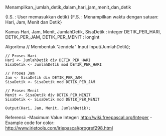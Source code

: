 Menampilkan_jumlah_detik_dalam_hari_jam_menit_dan_detik

{I.S. : User memasukkan detik}
{F.S. : Menampilkan waktu dengan satuan: Hari, Jam, Menit dan Detik}

Kamus
	Hari, Jam, Menit, JumlahDetik, SisaDetik : integer
	DETIK_PER_HARI, DETIK_PER_JAM, DETIK_PER_MENIT : longint

Algoritma
	// Membentuk "Jendela" Input
	Input(JumlahDetik);

	// Proses Hari
	Hari <- JumlahDetik div DETIK_PER_HARI
	SisaDetik <- JumlahDetik mod DETIK_PER_HARI

	// Proses Jam
	Jam <- SisaDetik div DETIK_PER_JAM
	SisaDetik <- SisaDetik mod DETIK_PER_JAM

	// Proses Menit
	Menit <- SisaDetik div DETIK_PER_MENIT
	SisaDetik <- SisaDetik mod DETIK_PER_MENIT

	Output(Hari, Jam, Menit, JumlahDetik);

Referensi:
-Maximum Value Integer: http://wiki.freepascal.org/Integer
-Example code for color: http://www.irietools.com/iriepascal/progref298.html